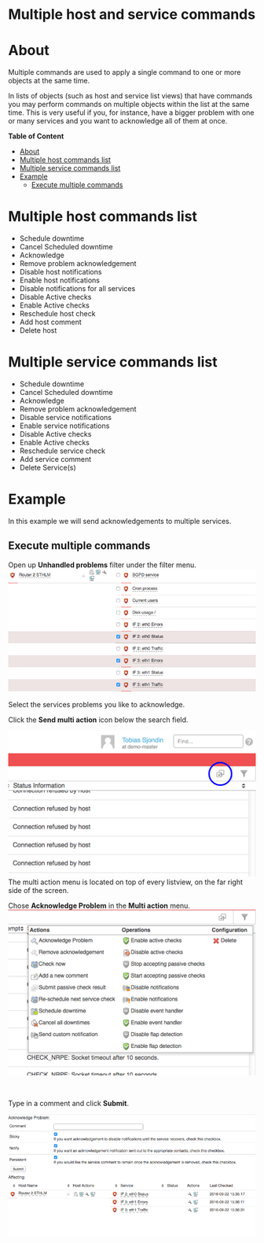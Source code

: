 # Multiple host and service commands

# About

Multiple commands are used to apply a single command to one or more objects at the same time.

In lists of objects (such as host and service list views) that have commands you may perform commands on multiple objects within the list at the same time. This is very useful if you, for instance, have a bigger problem with one or many services and you want to acknowledge all of them at once.

**Table of Content**

-   [About](#Multiplehostandservicecommands-About)
-   [Multiple host commands list](#Multiplehostandservicecommands-Multiplehostcommandslist)
-   [Multiple service commands list](#Multiplehostandservicecommands-Multipleservicecommandslist)
-   [Example](#Multiplehostandservicecommands-Example)
    -   [Execute multiple commands](#Multiplehostandservicecommands-Executemultiplecommands)

# Multiple host commands list

-   Schedule downtime
-   Cancel Scheduled downtime
-   Acknowledge
-   Remove problem acknowledgement
-   Disable host notifications
-   Enable host notifications
-   Disable notifications for all services
-   Disable Active checks
-   Enable Active checks
-   Reschedule host check
-   Add host comment
-   Delete host

# Multiple service commands list

-   Schedule downtime
-   Cancel Scheduled downtime
-   Acknowledge
-   Remove problem acknowledgement
-   Disable service notifications
-   Enable service notifications
-   Disable Active checks
-   Enable Active checks
-   Reschedule service check
-   Add service comment
-   Delete Service(s)

# Example

In this example we will send acknowledgements to multiple services.

## Execute multiple commands

Open up **Unhandled problems** filter under the filter menu.
 ![](attachments/16482308/18481407.png)

Select the services problems you like to acknowledge.

Click the **Send multi action** icon below the search field.

![](attachments/16482308/18481410.png)
The multi action menu is located on top of every listview, on the far right side of the screen.

 Chose **Acknowledge Problem** in the **Multi action** menu.
 ![](attachments/16482308/18481409.png)

 

Type in a comment and click **Submit**.

![](attachments/16482308/18481411.png)

